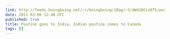 ```yaml
---
link: http://feeds.boingboing.net/~r/boingboing/iBag/~3/dW420CLn6Tk/poutine-goes-to-indi.html
date: 2011-03-06 12:48 UTC
published: true
title: Poutine goes to India, Indian poutine comes to Canada
tags: []
---
```




